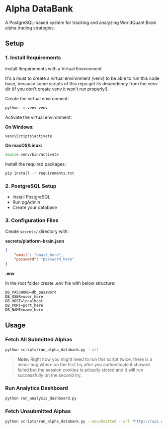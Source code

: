 # Alpha DataBank

A PostgreSQL-based system for tracking and analyzing WorldQuant Brain alpha trading strategies.

## Setup

### 1. Install Requirements

Install Requirements with a Virtual Environment

It's a must to create a virtual environment (venv) to be able to run this code base, because some scripts of this repo get its dependency from the venv dir (if you don't create venv it won't run properly!).

Create the virtual environment:
```bash
python -m venv venv
```

Activate the virtual environment:

**On Windows:**
```bash
venv\Scripts\activate
```

**On macOS/Linux:**
```bash
source venv/bin/activate
```

Install the required packages:
```bash
pip install -r requirements.txt
```

### 2. PostgreSQL Setup

- Install PostgreSQL
- Run pgAdmin
- Create your database

### 3. Configuration Files

Create `secrets/` directory with:

**secrets/platform-brain.json**
```json
{
    "email": "email_here", 
    "password": "password_here"
}
```

**.env**

In the root folder create .env file with below structure:
```env
DB_PASSWORD=db_password
DB_USER=user_here
DB_HOST=localhost
DB_PORT=port_here
DB_NAME=name_here
```

## Usage

### Fetch All Submitted Alphas
```bash
python scripts/run_alpha_databank.py --all
```

> **Note:** Right now you might need to run this script twice, there is a minor bug where on the first try after you authenticate it showed failed but the session cookies is actually stored and it will run successfully on the second try.

### Run Analytics Dashboard
```bash
python run_analysis_dashboard.py
```

### Fetch Unsubmitted Alphas
```bash
python scripts/run_alpha_databank.py --unsubmitted --url "https://api.worldquantbrain.com/users/self/alphas?limit=50&offset=9800&status=UNSUBMITTED%1FIS_FAIL&order=-dateCreated&hidden=false" --all
```
